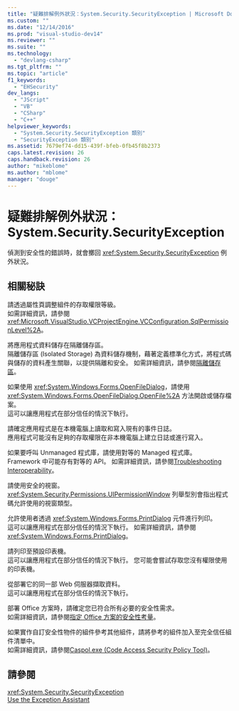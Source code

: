 ```yaml
---
title: "疑難排解例外狀況：System.Security.SecurityException | Microsoft Docs"
ms.custom: ""
ms.date: "12/14/2016"
ms.prod: "visual-studio-dev14"
ms.reviewer: ""
ms.suite: ""
ms.technology: 
  - "devlang-csharp"
ms.tgt_pltfrm: ""
ms.topic: "article"
f1_keywords: 
  - "EHSecurity"
dev_langs: 
  - "JScript"
  - "VB"
  - "CSharp"
  - "C++"
helpviewer_keywords: 
  - "System.Security.SecurityException 類別"
  - "SecurityException 類別"
ms.assetid: 7679ef74-dd15-439f-bfeb-0fb45f8b2373
caps.latest.revision: 26
caps.handback.revision: 26
author: "mikeblome"
ms.author: "mblome"
manager: "douge"
---
```

# 疑難排解例外狀況：System.Security.SecurityException
偵測到安全性的錯誤時，就會擲回 <xref:System.Security.SecurityException> 例外狀況。  
  
## 相關秘訣  
 請透過屬性頁調整組件的存取權限等級。  
 如需詳細資訊，請參閱<xref:Microsoft.VisualStudio.VCProjectEngine.VCConfiguration.SqlPermissionLevel%2A>。  
  
 將應用程式資料儲存在隔離儲存區。  
 隔離儲存區 \(Isolated Storage\) 為資料儲存機制，藉著定義標準化方式，將程式碼與儲存的資料產生關聯，以提供隔離和安全。 如需詳細資訊，請參閱[隔離儲存區](../Topic/Isolated%20Storage.md)。  
  
 如果使用 <xref:System.Windows.Forms.OpenFileDialog>，請使用 <xref:System.Windows.Forms.OpenFileDialog.OpenFile%2A> 方法開啟或儲存檔案。  
 這可以讓應用程式在部分信任的情況下執行。  
  
 請確定應用程式是在本機電腦上讀取和寫入現有的事件日誌。  
 應用程式可能沒有足夠的存取權限在非本機電腦上建立日誌或進行寫入。  
  
 如果要呼叫 Unmanaged 程式庫，請使用對等的 Managed 程式庫。  
 Framework 中可能存有對等的 API。 如需詳細資訊，請參閱[Troubleshooting Interoperability](/dotnet/visual-basic/programming-guide/com-interop/troubleshooting-interoperability)。  
  
 請使用安全的視窗。  
 <xref:System.Security.Permissions.UIPermissionWindow> 列舉型別會指出程式碼允許使用的視窗類型。  
  
 允許使用者透過 <xref:System.Windows.Forms.PrintDialog> 元件進行列印。  
 這可以讓應用程式在部分信任的情況下執行。 如需詳細資訊，請參閱<xref:System.Windows.Forms.PrintDialog>。  
  
 請列印至預設印表機。  
 這可以讓應用程式在部分信任的情況下執行。 您可能會嘗試存取您沒有權限使用的印表機。  
  
 從部署它的同一部 Web 伺服器擷取資料。  
 這可以讓應用程式在部分信任的情況下執行。  
  
 部署 Office 方案時，請確定您已符合所有必要的安全性需求。  
 如需詳細資訊，請參閱[指定 Office 方案的安全性考量](/office-dev/office-dev/specific-security-considerations-for-office-solutions)。  
  
 如果實作自訂安全性物件的組件參考其他組件，請將參考的組件加入至完全信任組件清單中。  
 如需詳細資訊，請參閱[Caspol.exe \(Code Access Security Policy Tool\)](../Topic/Caspol.exe%20\(Code%20Access%20Security%20Policy%20Tool\).md)。  
  
## 請參閱  
 <xref:System.Security.SecurityException>   
 [Use the Exception Assistant](../Topic/How%20to:%20Use%20the%20Exception%20Assistant.md)
